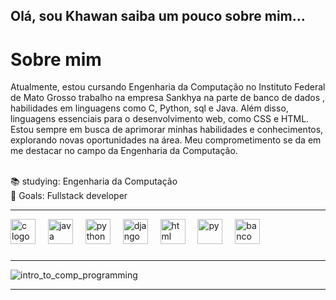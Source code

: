  ## Olá, sou Khawan saiba um pouco sobre mim...
<h1 align="left">Sobre mim</h1>

Atualmente, estou cursando Engenharia da Computação no Instituto Federal de Mato Grosso trabalho na empresa Sankhya na parte de banco de dados ,  habilidades  em linguagens como C, Python, sql e Java. Além disso,  linguagens essenciais para
o desenvolvimento web, como CSS e HTML. Estou sempre em busca de aprimorar minhas habilidades e 
conhecimentos, explorando novas oportunidades na área. Meu 
comprometimento se da em me destacar no campo da Engenharia da Computação.



<p align="left"><br>📚 studying: Engenharia da Computação <br>🎯 Goals: Fullstack developer <br></p>

---
<div align="left">
  <img src="https://skillicons.dev/icons?i=c" height="40" alt="c logo"  />
  <img width="12" />
  <img src="https://skillicons.dev/icons?i=java" height="40" alt="java logo"  />
  <img width="12" />
  <img src="https://skillicons.dev/icons?i=css" height="40" alt="python logo"  />
   <img width="12" />
  <img src="https://skillicons.dev/icons?i=django" height="40" alt="django"  />
   <img width="12" />
  <img src="https://skillicons.dev/icons?i=html" height="40" alt="html"  />
     <img width="12" />
   <img src="https://skillicons.dev/icons?i=python" height="40" alt="py"  />
    <img width="12" />
   <img src="https://skillicons.dev/icons?i=sqlite" height="40" alt="banco"  />


 </div>


###
---
  
![intro_to_comp_programming](https://github.com/Rondysonr/Rondysonr/assets/126256862/b79ea262-d6af-41be-8d75-80276f32dcea)



---
